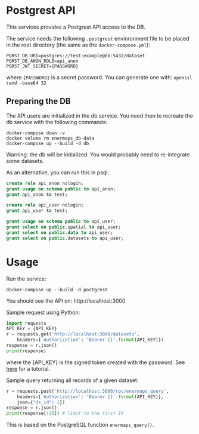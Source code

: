 # Postgrest API

This services provides a Postgrest API access to the DB.

The service needs the following `.postgrest` envinronment file to be placed in the root directory (the same as the `docker-compose.yml`):

```
PGRST_DB_URI=postgres://test:example@db:5432/dataset
PGRST_DB_ANON_ROLE=api_anon
PGRST_JWT_SECRET={PASSWORD}
```
where `{PASSWORD}` is a secret password.
You can generate one with:
`
openssl rand -base64 32
`

## Preparing the DB
The API users are initialized in the db service.
You need then to recreate the db service with the following commands:
```
docker-compose down -v
docker volume rm enermaps_db-data 
docker-compose up --build -d db
```
Warning: the db will be initialized. You would probably need to re-integrate some datasets.

As an alternative, you can run this in psql:

```sql
create role api_anon nologin;
grant usage on schema public to api_anon;
grant api_anon to test;

create role api_user nologin;
grant api_user to test;

grant usage on schema public to api_user;
grant select on public.spatial to api_user;
grant select on public.data to api_user;
grant select on public.datasets to api_user;
```

# Usage

Run the service:
```
docker-compose up --build -d postgrest
```

You should see the API on:
http://localhost:3000

Sample request using Python:

```python
import requests
API_KEY = {API_KEY}
r = requests.get('http://localhost:3000/datasets',
	headers={'Authorization': 'Bearer {}'.format(API_KEY)})
response = r.json()
print(response)
```
where the {API_KEY} is the signed token created with the password. See [here](https://postgrest.org/en/v4.1/tutorials/tut1.html#step-3-sign-a-token) for a tutorial.

Sample query returning all records of a given dataset:
```python
r = requests.post('http://localhost:3000/rpc/enermaps_query',
	headers={'Authorization': 'Bearer {}'.format(API_KEY)},
	json={"ds_id": 2})
response = r.json()
print(response[:10]) # limit to the first 10
```
This is based on the PostgreSQL function `enermaps_query()`.